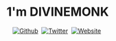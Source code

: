 <p>
<h1 align='center'>1'm <b>DIVINEMONK</b></h1>
</p>

<p align="center">
<a href="https://github.com/Divinemonk"><img src="https://img.shields.io/badge/Github-000000?style=for-the-badge&logo=github&logoColor=white" alt="Github" /></a>&nbsp;
<a href="https://twitter.com/HrDivinemonk"><img src="https://img.shields.io/badge/Twitter-1DA1F2?style=for-the-badge&logo=twitter&logoColor=white" alt="Twitter" /></a>&nbsp;
<a href="https://divinemonk.github.io"><img src="https://img.shields.io/badge/Website-121211?style=for-the-badge&logo=Appwrite&logoColor=white" alt="Website" /></a>&nbsp;
</p>

<br><br>

